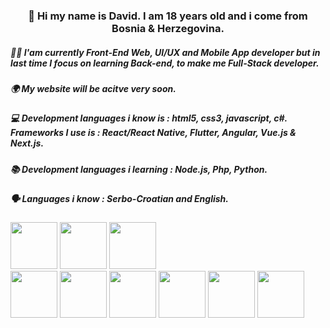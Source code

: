<div>
  <h3 align="center">👋 Hi my name is <b>David</b>. I am 18 years old and i come from Bosnia & Herzegovina.</h1>
  <h5>👨‍💻 I'am currently <b>Front-End Web, UI/UX and Mobile App developer</b> but in last time I focus on learning Back-end, to make me Full-Stack developer.</h1>
  <h5>🌍 <b>My website will be acitve very soon.</b></h1>
  <h5>💻 Development languages i know is : <b>html5, css3, javascript, c#.</b> Frameworks I use is : <b>React/React Native, Flutter, Angular, Vue.js & Next.js.</b></h1>
  <h5>📚 Development languages i learning : <b>Node.js, Php, Python.</b></h5>
  <h5>🗣️ Languages i know : <b>Serbo-Croatian and English.</b></h5>
  
  <div>
    <img src="https://clipground.com/images/html5-logo-2.png" alt="" width="75"/>
    <img src="https://cdn.freebiesupply.com/logos/large/2x/css3-logo-png-transparent.png" alt="" width="75"/>
    <img src="https://th.bing.com/th/id/R.4cb2d3028fa2487ea50620239536e26e?rik=V1xpKI94DUKnfQ&pid=ImgRaw&r=0" alt="" width="75"/>
  </div>
  <div>
    <img src="https://th.bing.com/th/id/OIP.QdIrCNdF2ZVylABjjes1LAHaGq?pid=ImgDet&rs=1" alt="" width="75"/>
    <img src="https://th.bing.com/th/id/R.8122358dfcc3f3edfac0e6cdfed694ce?rik=PMGqQUGVFvIDng&riu=http%3a%2f%2fwww.thecreatorhome.com%2fstatic%2fimg%2freact-icon-0.png&ehk=cRg%2bw6UoSA3zfvHm3FhLgkoIX%2fjZ2Pza%2b4cpRBNo7Ao%3d&risl=&pid=ImgRaw&r=0&sres=1&sresct=1" alt="" width="75"/>
    <img src="https://th.bing.com/th/id/R.25670a7639099546cf0aef19da5287ce?rik=0IQKhsGV1Jybnw&pid=ImgRaw&r=0" alt="" width="75"/>
    <img src="https://th.bing.com/th/id/R.8a50b602aa79b19775c22d02a290f51f?rik=czogydEprX9aOg&pid=ImgRaw&r=0" alt="" width="75"/>
    <img src="https://th.bing.com/th/id/R.b4de5578860cdc8e8a9a73feadf3fa06?rik=sFmUVMbVGFUkJg&riu=http%3a%2f%2fiandow.github.io%2fimg%2f1024px-Vue.js_Logo_2.svg.png&ehk=XProk8%2fswz95wRic67ZRM%2b%2fJcpTCfIYwTwhYL%2baXUg0%3d&risl=&pid=ImgRaw&r=0" alt="" width="75"/>
    <img src="https://th.bing.com/th/id/R.4a4d448f5f01c81b630b5fca68fb1926?rik=8xhpxj2ohbG%2frA&pid=ImgRaw&r=0" alt="" width="75"/>
  </div>
</div>
